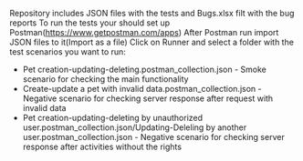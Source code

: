 Repository includes JSON files with the tests and Bugs.xlsx filt with the bug reports
To run the tests your should set up Postman(https://www.getpostman.com/apps)
After Postman run import JSON files to it(Import as a file)
Click on Runner and select a folder with the test scenarios you want to run:
- Pet creation-updating-deleting.postman_collection.json - Smoke scenario for checking the main functionality
- Create-update a pet with invalid data.postman_collection.json - Negative scenario for checking server response after request with invalid data 
- Pet creation-updating-deleting by unauthorized user.postman_collection.json/Updating-Deleling by another user.postman_collection.json - Negative scenario for checking server response after activities without the rights
